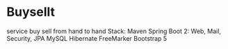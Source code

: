 # Buysellt
service buy sell from hand to hand
Stack:
Maven
Spring Boot 2: Web, Mail, Security, JPA
MySQL
Hibernate
FreeMarker
Bootstrap 5

